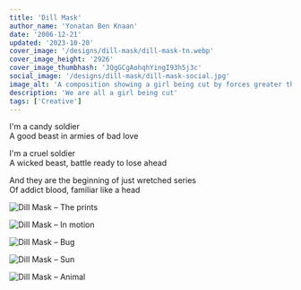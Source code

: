```yaml
---
title: 'Dill Mask'
author_name: 'Yonatan Ben Knaan'
date: '2006-12-21'
updated: '2023-10-20'
cover_image: '/designs/dill-mask/dill-mask-tn.webp'
cover_image_height: '2926'
cover_image_thumbhash: 'JQgGCgAohqhYingI93h5j3c'
social_image: '/designs/dill-mask/dill-mask-social.jpg'
image_alt: 'A composition showing a girl being cut by forces greater then us'
description: 'We are all a girl being cut'
tags: ['Creative']
---
```

I'm a candy soldier  
A good beast in armies of bad love  

I'm a cruel soldier  
A wicked beast, battle ready to lose ahead

And they are the beginning of just wretched series  
Of addict blood, familiar like a head 

![Dill Mask – The prints](/designs/dill-mask/dill-mask-prints.webp)

![Dill Mask – In motion](/designs/dill-mask/dill-mask-move.webp)

![Dill Mask – Bug](/designs/dill-mask/dill-mask-Bug.webp)

![Dill Mask – Sun](/designs/dill-mask/dill-mask-Sun.webp)

![Dill Mask – Animal](/designs/dill-mask/dill-mask-Animal.webp)